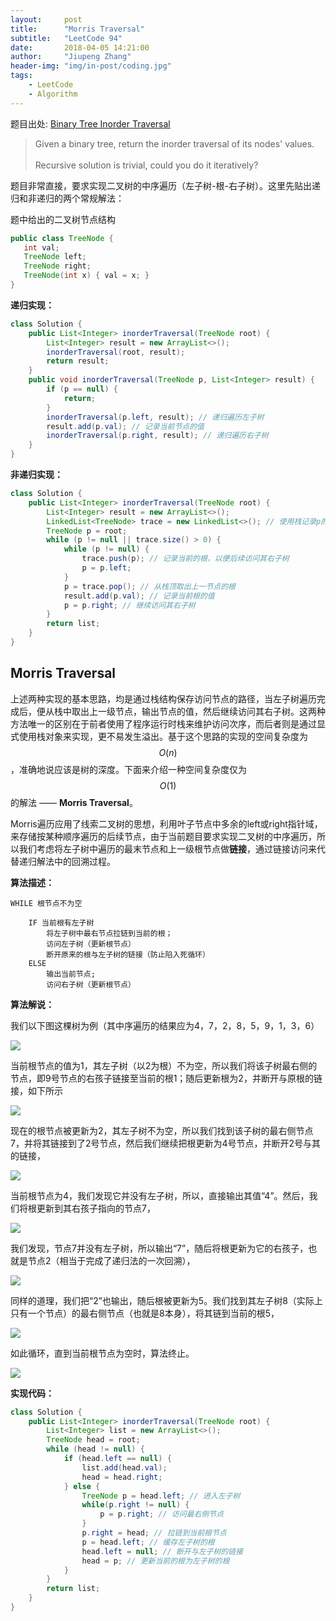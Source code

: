 ```yaml
---
layout:     post
title:      "Morris Traversal"
subtitle:   "LeetCode 94"
date:       2018-04-05 14:21:00
author:     "Jiupeng Zhang"
header-img: "img/in-post/coding.jpg"
tags:
    - LeetCode
    - Algorithm
---
```

题目出处: [Binary Tree Inorder Traversal](https://leetcode.com/problems/binary-tree-inorder-traversal/)

> Given a binary tree, return the inorder traversal of its nodes' values.<br><br>
> Recursive solution is trivial, could you do it iteratively?

题目非常直接，要求实现二叉树的中序遍历（左子树-根-右子树）。这里先贴出递归和非递归的两个常规解法：

题中给出的二叉树节点结构
```java
public class TreeNode {
   int val;
   TreeNode left;
   TreeNode right;
   TreeNode(int x) { val = x; }
}
```
**递归实现：**
```java
class Solution {
    public List<Integer> inorderTraversal(TreeNode root) {
        List<Integer> result = new ArrayList<>();
        inorderTraversal(root, result);
        return result;
    }
    public void inorderTraversal(TreeNode p, List<Integer> result) {
        if (p == null) {
            return;
        }
        inorderTraversal(p.left, result); // 递归遍历左子树
        result.add(p.val); // 记录当前节点的值
        inorderTraversal(p.right, result); // 递归遍历右子树
    }
}
```
**非递归实现：**
```java
class Solution {
    public List<Integer> inorderTraversal(TreeNode root) {
        List<Integer> result = new ArrayList<>();
        LinkedList<TreeNode> trace = new LinkedList<>(); // 使用栈记录p的行进轨迹
        TreeNode p = root;
        while (p != null || trace.size() > 0) {
            while (p != null) {
                trace.push(p); // 记录当前的根，以便后续访问其右子树
                p = p.left;
            }
            p = trace.pop(); // 从栈顶取出上一节点的根
            result.add(p.val); // 记录当前根的值
            p = p.right; // 继续访问其右子树
        }
        return list;
    }
}
```
## Morris Traversal

上述两种实现的基本思路，均是通过栈结构保存访问节点的路径，当左子树遍历完成后，便从栈中取出上一级节点，输出节点的值，然后继续访问其右子树。这两种方法唯一的区别在于前者使用了程序运行时栈来维护访问次序，而后者则是通过显式使用栈对象来实现，更不易发生溢出。基于这个思路的实现的空间复杂度为$$O\left(n\right)$$，准确地说应该是树的深度。下面来介绍一种空间复杂度仅为$$O\left(1\right)$$的解法 —— **Morris Traversal**。

Morris遍历应用了线索二叉树的思想，利用叶子节点中多余的left或right指针域，来存储按某种顺序遍历的后续节点，由于当前题目要求实现二叉树的中序遍历，所以我们考虑将左子树中遍历的最末节点和上一级根节点做**链接**，通过链接访问来代替递归解法中的回溯过程。

**算法描述：**
```
WHILE 根节点不为空

    IF 当前根有左子树
        将左子树中最右节点拉链到当前的根；
        访问左子树（更新根节点）
        断开原来的根与左子树的链接（防止陷入死循环）
    ELSE
        输出当前节点;
        访问右子树（更新根节点）
```

**算法解说：**

我们以下图这棵树为例（其中序遍历的结果应为4，7，2，8，5，9，1，3，6）

![](http://7xp1jv.com1.z0.glb.clouddn.com/18-4-5/89562510.jpg)

当前根节点的值为1，其左子树（以2为根）不为空，所以我们将该子树最右侧的节点，即9号节点的右孩子链接至当前的根1；随后更新根为2，并断开与原根的链接，如下所示

![](https://encrypted-tbn0.gstatic.com/images?q=tbn:ANd9GcSVDJmAAQ4qn1JowomD9XwIvbERj2PHL5OgMN16tkD-8WYRQNBR)

现在的根节点被更新为2，其左子树不为空，所以我们找到该子树的最右侧节点7，并将其链接到了2号节点，然后我们继续把根更新为4号节点，并断开2号与其的链接，

![](http://7xp1jv.com1.z0.glb.clouddn.com/18-4-5/66991076.jpg)

当前根节点为4，我们发现它并没有左子树，所以，直接输出其值“4”。然后，我们将根更新到其右孩子指向的节点7，

![](https://encrypted-tbn0.gstatic.com/images?q=tbn:ANd9GcRl6j2lg6bQSP1hU_Kcy5Auo64WDSiPaNyVI4CbuAUp1bzJcLSQDg)

我们发现，节点7并没有左子树，所以输出“7”，随后将根更新为它的右孩子，也就是节点2（相当于完成了递归法的一次回溯），

![](https://encrypted-tbn0.gstatic.com/images?q=tbn:ANd9GcQuQOIY1p7bzB94SeGdl15jVdLnI8ggdkwQzTaZlh_Y3E906-c2)

同样的道理，我们把“2”也输出，随后根被更新为5。我们找到其左子树8（实际上只有一个节点）的最右侧节点（也就是8本身），将其链到当前的根5，

![](https://encrypted-tbn0.gstatic.com/images?q=tbn:ANd9GcRpMZ8aL7g0oi0i7VNWrIwzUVfYGDoKbIVkAnHJqPCb8IJtW_0F)

如此循环，直到当前根节点为空时，算法终止。

![](https://encrypted-tbn0.gstatic.com/images?q=tbn:ANd9GcThpBgeAWPUBU_VF-46VNayUHoh_rOSDfDZzCyUiyeWTZF_kqs7)

**实现代码：**

```java
class Solution {
    public List<Integer> inorderTraversal(TreeNode root) {
        List<Integer> list = new ArrayList<>();
        TreeNode head = root;
        while (head != null) {
            if (head.left == null) {
                list.add(head.val);
                head = head.right;
            } else {
                TreeNode p = head.left; // 进入左子树
                while(p.right != null) {
                    p = p.right; // 访问最右侧节点
                }
                p.right = head; // 拉链到当前根节点
                p = head.left; // 缓存左子树的根
                head.left = null; // 断开与左子树的链接
                head = p; // 更新当前的根为左子树的根
            }
        }
        return list;
    }
}
```
